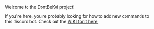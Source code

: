Welcome to the DontBeKoi project!

If you're here, you're probably looking for how to add new commands to this discord bot. Check out the [WIKI for it here.](https://github.com/snoojie/DontBeKoi/wiki/Contribute)